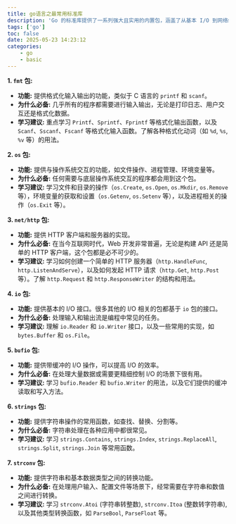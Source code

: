 ```yaml
---
title: go语言之最常用标准库
description: 'Go 的标准库提供了一系列强大且实用的内置包，涵盖了从基本 I/O 到网络编程等各种常见任务，无需外部依赖即可构建可靠的应用程序。'
tags: ['go']
toc: false
date: 2025-05-23 14:23:12
categories:
    - go
    - basic
---
```


**1. `fmt` 包:**

* **功能:** 提供格式化输入输出的功能，类似于 C 语言的 `printf` 和 `scanf`。
* **为什么必备:** 几乎所有的程序都需要进行输入输出，无论是打印日志、用户交互还是格式化数据。
* **学习建议:** 重点学习 `Printf`、`Sprintf`、`Fprintf` 等格式化输出函数，以及 `Scanf`、`Sscanf`、`Fscanf` 等格式化输入函数。了解各种格式化动词（如 `%d`, `%s`, `%v` 等）的用法。

**2. `os` 包:**

* **功能:** 提供与操作系统交互的功能，如文件操作、进程管理、环境变量等。
* **为什么必备:** 任何需要与底层操作系统交互的程序都会用到这个包。
* **学习建议:** 学习文件和目录的操作（`os.Create`, `os.Open`, `os.Mkdir`, `os.Remove` 等），环境变量的获取和设置（`os.Getenv`, `os.Setenv` 等），以及进程相关的操作（`os.Exit` 等）。

**3. `net/http` 包:**

* **功能:** 提供 HTTP 客户端和服务器的实现。
* **为什么必备:** 在当今互联网时代，Web 开发非常普遍，无论是构建 API 还是简单的 HTTP 客户端，这个包都是必不可少的。
* **学习建议:** 学习如何创建一个简单的 HTTP 服务器（`http.HandleFunc`, `http.ListenAndServe`），以及如何发起 HTTP 请求（`http.Get`, `http.Post` 等）。了解 `http.Request` 和 `http.ResponseWriter` 的结构和用法。

**4. `io` 包:**

* **功能:** 提供基本的 I/O 接口。很多其他的 I/O 相关的包都基于 `io` 包的接口。
* **为什么必备:** 处理输入和输出流是编程中常见的任务。
* **学习建议:** 理解 `io.Reader` 和 `io.Writer` 接口，以及一些常用的实现，如 `bytes.Buffer` 和 `os.File`。

**5. `bufio` 包:**

* **功能:** 提供带缓冲的 I/O 操作，可以提高 I/O 的效率。
* **为什么必备:** 在处理大量数据或需要更精细控制 I/O 的场景下很有用。
* **学习建议:** 学习 `bufio.Reader` 和 `bufio.Writer` 的用法，以及它们提供的缓冲读取和写入方法。

**6. `strings` 包:**

* **功能:** 提供字符串操作的常用函数，如查找、替换、分割等。
* **为什么必备:** 字符串处理在各种应用中都很常见。
* **学习建议:** 学习 `strings.Contains`, `strings.Index`, `strings.ReplaceAll`, `strings.Split`, `strings.Join` 等常用函数。

**7. `strconv` 包:**

* **功能:** 提供字符串和基本数据类型之间的转换功能。
* **为什么必备:** 在处理用户输入、配置文件等场景下，经常需要在字符串和数值之间进行转换。
* **学习建议:** 学习 `strconv.Atoi` (字符串转整数), `strconv.Itoa` (整数转字符串), 以及其他类型转换函数，如 `ParseBool`, `ParseFloat` 等。
